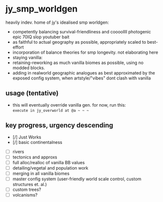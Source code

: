 # jy_smp_worldgen
 heavily indev. home of jy's idealised smp worldgen: 
 - competently balancing survival-friendliness and coooollll photogenic epic 70IQ slop youtuber bait
 - as faithful to actual geography as possible, appropriately scaled to best-effort 
 - incorporation of balance theories for smp longevity. not elaborating here
 - staying vanilla: 
  - retaining-reworking as much vanilla biomes as possible, using no modded blocks.
  - adding in realworld geographic analogues as best approximated by the exposed config system, when artstyle/"vibes" dont clash with vanilla
 

## usage (tentative)
- this will eventually override vanilla gen. for now, run this:<br>
`execute in jy_overworld at @a ~ ~ ~`

## key progress, urgency descending
- [/] Just Works
- [/] basic continentalness
- [ ] rivers
- [ ] tectonics and approxs
- [ ] full alloc/realloc of vanilla BB values
- [ ] detailing/vegetal and population work
- [ ] merging in all vanilla biomes
- [ ] master config system (user-friendly world scale control, custom structures et. al.)
- [ ] custom trees?
- [ ] volcanisms?
